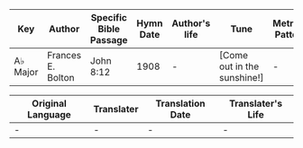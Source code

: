 Key | Author   | Specific Bible Passage     |Hymn Date |Author's life |Tune |Metrical Pattern   |Composer/Source
-- | --------- | ---------------------------|----------|--------------|-----|-------------------|-------------  
A♭ Major |Frances E. Bolton |John 8:12 |1908 |- |[Come out in the sunshine!] |- |Fannie E. Bolton

Original Language | Translater | Translation Date   | Translater's Life  
----------------- | --------- | --------------------|-------------     
\- |- |- |-
